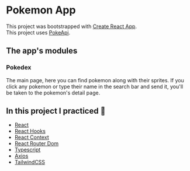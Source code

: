 # Pokemon App

This project was bootstrapped with [Create React App](https://github.com/facebook/create-react-app).  
This project uses [PokeApi](https://pokeapi.co/).

## The app's modules
### Pokedex
The main page, here you can find pokemon along with their sprites.
If you click any pokemon or type their name in the search bar and send it, you'll be taken to the pokemon's detail page.

## In this project I practiced :rocket:
- [React](https://reactjs.org/)
- [React Hooks](https://reactjs.org/docs/hooks-intro.html)
- [React Context](https://reactjs.org/docs/context.html)
- [React Router Dom](https://reactrouter.com/web/guides/quick-start)
- [Typescript](https://www.typescriptlang.org/)
- [Axios](https://github.com/axios/axios)
- [TailwindCSS](https://tailwindcss.com/)